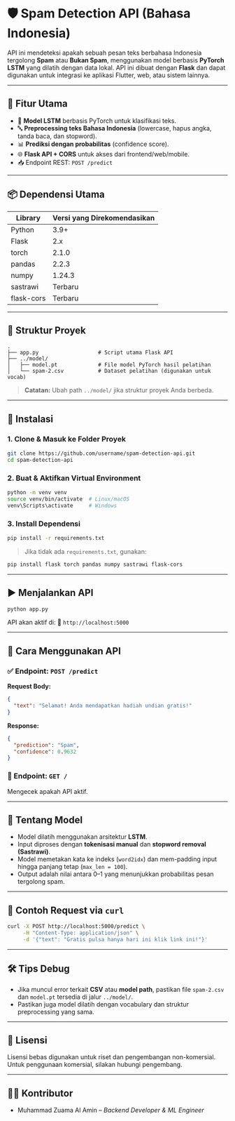 
# 🛡️ Spam Detection API (Bahasa Indonesia)

API ini mendeteksi apakah sebuah pesan teks berbahasa Indonesia tergolong **Spam** atau **Bukan Spam**, menggunakan model berbasis **PyTorch LSTM** yang dilatih dengan data lokal. API ini dibuat dengan **Flask** dan dapat digunakan untuk integrasi ke aplikasi Flutter, web, atau sistem lainnya.

---

## 🚀 Fitur Utama

* 🧠 **Model LSTM** berbasis PyTorch untuk klasifikasi teks.
* 🔤 **Preprocessing teks Bahasa Indonesia** (lowercase, hapus angka, tanda baca, dan stopword).
* 📊 **Prediksi dengan probabilitas** (confidence score).
* 🌐 **Flask API + CORS** untuk akses dari frontend/web/mobile.
* 📥 Endpoint REST: `POST /predict`

---

## 📦 Dependensi Utama

| Library    | Versi yang Direkomendasikan |
| ---------- | --------------------------- |
| Python     | 3.9+                        |
| Flask      | 2.x                         |
| torch      | 2.1.0                       |
| pandas     | 2.2.3                       |
| numpy      | 1.24.3                      |
| sastrawi   | Terbaru                     |
| flask-cors | Terbaru                     |

---

## 📁 Struktur Proyek

```
.
├── app.py                   # Script utama Flask API
├── ../model/
│   ├── model.pt             # File model PyTorch hasil pelatihan
│   └── spam-2.csv           # Dataset pelatihan (digunakan untuk vocab)
```

> **Catatan:** Ubah path `../model/` jika struktur proyek Anda berbeda.

---

## 🔧 Instalasi

### 1. Clone & Masuk ke Folder Proyek

```bash
git clone https://github.com/username/spam-detection-api.git
cd spam-detection-api
```

### 2. Buat & Aktifkan Virtual Environment

```bash
python -m venv venv
source venv/bin/activate  # Linux/macOS
venv\Scripts\activate     # Windows
```

### 3. Install Dependensi

```bash
pip install -r requirements.txt
```

> Jika tidak ada `requirements.txt`, gunakan:

```bash
pip install flask torch pandas numpy sastrawi flask-cors
```

---

## ▶️ Menjalankan API

```bash
python app.py
```

API akan aktif di:
📍 `http://localhost:5000`

---

## 📨 Cara Menggunakan API

### ✅ Endpoint: `POST /predict`

**Request Body:**

```json
{
  "text": "Selamat! Anda mendapatkan hadiah undian gratis!"
}
```

**Response:**

```json
{
  "prediction": "Spam",
  "confidence": 0.9632
}
```

### 🔄 Endpoint: `GET /`

Mengecek apakah API aktif.

---

## 🧠 Tentang Model

* Model dilatih menggunakan arsitektur **LSTM**.
* Input diproses dengan **tokenisasi manual** dan **stopword removal (Sastrawi)**.
* Model memetakan kata ke indeks (`word2idx`) dan mem-padding input hingga panjang tetap (`max_len = 100`).
* Output adalah nilai antara 0–1 yang menunjukkan probabilitas pesan tergolong spam.

---

## 🧪 Contoh Request via `curl`

```bash
curl -X POST http://localhost:5000/predict \
     -H "Content-Type: application/json" \
     -d '{"text": "Gratis pulsa hanya hari ini klik link ini!"}'
```

---

## 🛠 Tips Debug

* Jika muncul error terkait **CSV** atau **model path**, pastikan file `spam-2.csv` dan `model.pt` tersedia di jalur `../model/`.
* Pastikan juga model dilatih dengan vocabulary dan struktur preprocessing yang sama.

---

## 📜 Lisensi

Lisensi bebas digunakan untuk riset dan pengembangan non-komersial. Untuk penggunaan komersial, silakan hubungi pengembang.

---

## 👨‍💻 Kontributor

* Muhammad Zuama Al Amin – *Backend Developer & ML Engineer*
